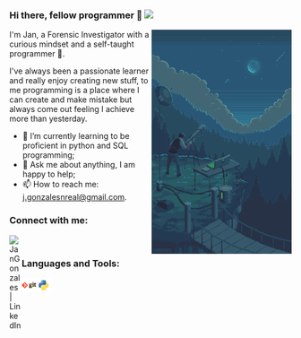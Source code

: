 ### Hi there, fellow programmer :milky_way: <img src="https://media.giphy.com/media/hvRJCLFzcasrR4ia7z/giphy.gif" width="25px">

<img align="right" alt="GIF" src="https://github.com/JanGonzales/JanGonzales/blob/main/de3b74259b142b2e55ebef13ce63d104.gif" width="250" height="400"/>

I'm Jan, a Forensic Investigator with a curious mindset and a self-taught programmer 🚀. 

I've always been a passionate learner and really enjoy creating new stuff, to me programming is a place where I can create and make mistake but always come out feeling I achieve more than yesterday.

- 🌱 I’m currently learning to be proficient in python and SQL programming; 
- 💬 Ask me about anything, I am happy to help;
- 📫 How to reach me: [j.gonzalesnreal@gmail.com](mailto:j.gonzalesnreal@gmail.com).

### Connect with me:

[<img align="left" alt="JanGonzales | LinkedIn" width="22px" src="https://cdn.jsdelivr.net/npm/simple-icons@v3/icons/linkedin.svg" />][linkedin]

<br />

### Languages and Tools:
<img align="left" alt="Git" width="26px" src="https://raw.githubusercontent.com/github/explore/80688e429a7d4ef2fca1e82350fe8e3517d3494d/topics/git/git.png" />
<img align="left" alt="Git" width="26px" src="https://raw.githubusercontent.com/github/explore/80688e429a7d4ef2fca1e82350fe8e3517d3494d/topics/python/python.png" />

<br />
<br />

[linkedin]: https://www.linkedin.com/in/jan-gonzales-4a8bb8172/
